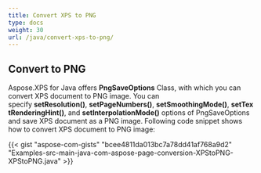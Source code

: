 ```yaml
---
title: Convert XPS to PNG
type: docs
weight: 30
url: /java/convert-xps-to-png/
---
```


## **Convert to PNG**
Aspose.XPS for Java offers **PngSaveOptions** Class, with which you can convert XPS document to PNG image. You can specify **setResolution()**, **setPageNumbers()**, **setSmoothingMode()**, **setTextRenderingHint()**, and **setInterpolationMode()** options of PngSaveOptions and save XPS document as a PNG image. Following code snippet shows how to convert XPS document to PNG image:

{{< gist "aspose-com-gists" "bcee4811da013bc7a78dd41af768a9d2" "Examples-src-main-java-com-aspose-page-conversion-XPStoPNG-XPStoPNG.java" >}}
